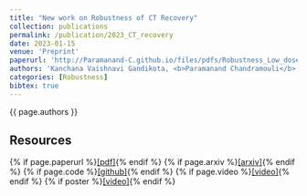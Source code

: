 ```yaml
---
title: "New work on Robustness of CT Recovery"
collection: publications
permalink: /publication/2023_CT_recovery
date: 2023-01-15
venue: 'Preprint'
paperurl: 'http://Paramanand-C.github.io/files/pdfs/Robustness_Low_dose_CT.pdf'
authors: 'Kanchana Vaishnavi Gandikota, <b>Paramanand Chandramouli</b>, Hannah Droege, Michael Moeller'
categories: [Robustness]
bibtex: true
---
```


{{ page.authors }}


## Resources

{% if page.paperurl %}<a href=" {{ page.paperurl }} ">[pdf]</a>{% endif %} {% if page.arxiv %}<a href=" {{ page.arxiv }} ">[arxiv]</a>{% endif %} {% if page.code %}<a href=" {{ page.code }} ">[github]</a>{% endif %} {% if page.video %}<a href=" {{ page.video }} ">[video]</a>{% endif %} {% if poster %}<a href=" {{ page.poster }} ">[video]</a>{% endif %}
